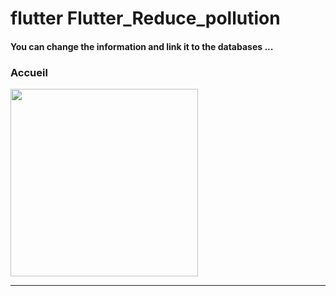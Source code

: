 <h1> flutter Flutter_Reduce_pollution </h1>


<h4> You can change the information and link it to the databases ...</h4>


<h3>Accueil</h3> 

<img src="https://github.com/abenkoula71/flutter-nikz-app-D/blob/main/Screenshot_1642772981.png" width="300" /> 

<hr>


